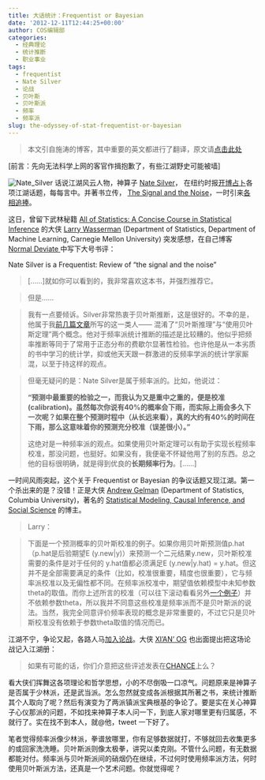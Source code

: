 ```yaml
---
title: 大话统计：Frequentist or Bayesian
date: '2012-12-11T12:44:25+00:00'
author: COS编辑部
categories:
  - 经典理论
  - 统计推断
  - 职业事业
tags:
  - frequentist
  - Nate Silver
  - 论战
  - 贝叶斯
  - 贝叶斯派
  - 频率
  - 频率派
slug: the-odyssey-of-stat-frequentist-or-bayesian
---
```


> 本文引自施涛的博客，其中重要的英文都进行了翻译，原文请[点击此处](http://blog.cos.name/taoshi/2012/12/07/frequentist-or-bayesian/)

[前言：先向无法科学上网的客官作揖抱歉了，有些江湖野史可能被墙]

![Nate_Silver](https://cos.name/wp-content/uploads/2012/12/Nate_Silver.png) 话说江湖风云人物，神算子 [Nate Silver](http://en.wikipedia.org/wiki/Nate_Silver)， 在纽约时报[开博占卜](http://fivethirtyeight.blogs.nytimes.com/)各项江湖话题，每每言中。并著书立传， [The Signal and the Noise](http://www.us.penguingroup.com/static/pages/features/the_signal_and_the_noise.html)，一时引来[各相追捧](/2012/11/the-rise-of-data-scientists/)。

这日，曾留下武林秘籍 [All of Statistics: A Concise Course in Statistical Inference](http://www.amazon.com/All-Statistics-Statistical-Inference-Springer/dp/0387402721/) 的大侠 [Larry Wasserman](http://www.stat.cmu.edu/~larry/) (Department of Statistics, Department of Machine Learning, Carnegie Mellon University) 突发感想，在自己博客 [Normal Deviate ](http://normaldeviate.wordpress.com/)中写下大号书评：
  
Nate Silver is a Frequentist: Review of “the signal and the noise”

> [……]就如你可以看到的，我非常喜欢这本书，并强烈推荐它。
  
> 但是……
  
> 我有一点要倾诉。Silver非常热衷于贝叶斯推断，这是很好的。不幸的是，他属于我[前几篇文章](http://normaldeviate.wordpress.com/2012/11/17/what-is-bayesianfrequentist-inference/)所写的这一类人—— 混淆了“贝叶斯推理”与“使用贝叶斯定理”两个概念。他对于频率派统计推断的描述是比较糟的。他似乎把频率推断等同于了常用于正态分布的费歇尔显著性检验。也许他是从一本劣质的书中学习的统计学，抑或他天天跟一群激进的反频率学派的统计学家厮混，以至于持这样的观点。
  
> <!--more-->
> 
> 
  
> 但毫无疑问的是：Nate Silver是属于频率派的。比如，他说过：
> 
> **“预测中最重要的检验之一，而我认为又是重中之重的，便是校准(calibration)。虽然每次你说有40%的概率会下雨，而实际上雨会多久下一次呢？如果在整个预测时程中（从长远来看），真的大约有40%的时间在下雨，那么这意味着你的预测充分校准（误差很小）。”**
> 
> 这绝对是一种频率派的观点。如果使用贝叶斯定理可以有助于实现长程频率校准，那没问题，也挺好。如果没有，我便毫不怀疑他用了别的东西。总之他的目标很明确，就是得到优良的**长期频率行为**。[……]

一时间风雨突起，这个关于 Frequentist or Bayesian 的争议话题又现江湖。第一个杀出来的是？没错！正是大侠 [Andrew Gelman](http://andrewgelman.com/) (Department of Statistics, Columbia University)，著名的 [Statistical Modeling, Causal Inference, and Social Science](http://andrewgelman.com/) 的博主。

> Larry：
  
> 下面是一个预测概率的贝叶斯校准的例子。如果你用贝叶斯预测值p.hat（p.hat是后验期望E (y.new|y)）来预测一个二元结果y.new，贝叶斯校准需要的条件是对于任何的 y.hat值都必须满足E (y.new|y.hat) = y.hat。但这并不是全部需要满足的条件（比如，校准很重要，精度也很重要），它与频率派校准以及无偏性都不同。在频率派校准中，期望值依赖模型中未知参数theta的取值。而你上述所言的校准（可以往下滚动看看另外[一个例子](http://andrewgelman.com/2010/11/some_thoughts_o_8/)）并不依赖参数theta，所以我并不同意这些校准是频率派而不是贝叶斯派的说法。当然，我完全同意评价频率表现的概念是非常重要的，不过它只是贝叶斯校准没有依赖于参数theta取值的情况而已。

江湖不宁，争论又起，各路人马[加入论战](http://normaldeviate.wordpress.com/2012/12/04/nate-silver-is-a-frequentist-review-of-the-signal-and-the-noise/#comments)。大侠 [XI’AN’ OG](http://xianblog.wordpress.com/) 也出面提出把这场论战记入江湖册：

> 如果有可能的话，你们介意把这些评述发表在[CHANCE](http://chance.amstat.org/)上么？

看大侠们挥舞这各项理论和哲学思想，小的不尽倒吸一口凉气。问题原来是神算子是否属于少林派，还是武当派。怎么忽然就变成各派根据其所著之书，来统计推断其个人取向了呢？然后有演变为了两派镇派宝典根基的争论了。要是实在关心神算子心仪那派的问题，不如找来神算子本人问一下，到底人家对哪里更有归属感，不就行了。实在找不到本人，就@他，tweet 一下好了。

笔者觉得频率派像少林派，拳谱放哪里，你有足够数据就打，不够就回去收集更多的或回家洗洗睡。贝叶斯派则像太极拳，讲究以柔克刚。不管什么问题，有无数据都能对付。频率派与贝叶斯派间的硝烟仍在继续，不过何时使用频率派方法，何时使用贝叶斯派方法，还真是一个艺术问题。你就觉得呢？
